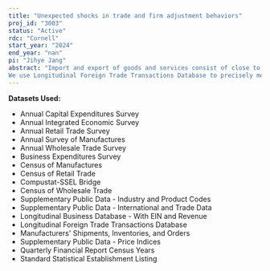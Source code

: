 ```yaml
---
title: "Unexpected shocks in trade and firm adjustment behaviors"
proj_id: "3003"
status: "Active"
rdc: "Cornell"
start_year: "2024"
end_year: "nan"
pi: "Jihye Jang"
abstract: "Import and export of goods and services consist of close to 30 percent of the U.S. total GDP.  Firms engaging in international trade are exposed to constant unexpected shocks including trade policy shocks, trade conflicts between trading countries, and natural disasters that affected the transportation of goods. These shocks not only pose immediate operational damage to the firms, but the uncertainty in how events might also evolve affect firms' mid- to long-term behaviors and decisions. We specifically examine the effect of these shocks and corresponding uncertainty on firms' liquidity management, capital structure, investment in capital and employment. 
We use Longitudinal Foreign Trade Transactions Database to precisely measure each firm's exposure to different shocks. We use Longitudinal Business Database, Census of Manufactures, Annual Survey of Manufactures, Annual Retail Trade Survey, Census of Retail Trade, Annual Wholesale Trade Survey, Census of Wholesale Trade, and Annual Capital Expenditures Survey, etc. to link trade exposure measure to firm outcomes. In a difference-in-differences setting, we expect to find that firms that are affected by unexpected trade tensions, trade disputes, and natural disaster rely substantially more on cash, trade credit, and revolving credit line to endure the shocks, they increase their long-term debt, decrease purchase of goods and inventory, decrease their investment in capital and equipment, and decrease employment in the long run. We also expect to find that firms that have higher concentration of trading partners, items that are more specific to some parts of the world are hit more given the same level of shock, due to higher adjustment costs."
---
```


**Datasets Used:**

  - Annual Capital Expenditures Survey 
  - Annual Integrated Economic Survey 
  - Annual Retail Trade Survey 
  - Annual Survey of Manufactures 
  - Annual Wholesale Trade Survey 
  - Business Expenditures Survey 
  - Census of Manufactures 
  - Census of Retail Trade 
  - Compustat-SSEL Bridge 
  - Census of Wholesale Trade 
  - Supplementary Public Data - Industry and Product Codes 
  - Supplementary Public Data - International and Trade Data 
  - Longitudinal Business Database - With EIN and Revenue 
  - Longitudinal Foreign Trade Transactions Database 
  - Manufacturers' Shipments, Inventories, and Orders 
  - Supplementary Public Data - Price Indices 
  - Quarterly Financial Report Census Years 
  - Standard Statistical Establishment Listing 

